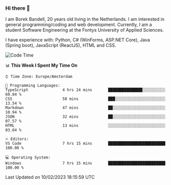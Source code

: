 ### Hi there 👋

I am Borek Bandell, 20 years old living in the Netherlands. I am interested in general programming/coding and web development. Currently, I am a student Software Engineering at the Fontys University of Applied Sciences.

I have experience with: Python, C# (WinForms, ASP.NET Core), Java (Spring boot), JavaScript (ReactJS), HTML and CSS.

<!--START_SECTION:waka-->
![Code Time](http://img.shields.io/badge/Code%20Time-384%20hrs%2054%20mins-blue)

📊 **This Week I Spent My Time On** 

```text
⌚︎ Time Zone: Europe/Amsterdam

💬 Programming Languages: 
TypeScript               4 hrs 24 mins       ███████████████░░░░░░░░░░   60.84 % 
CSS                      58 mins             ███░░░░░░░░░░░░░░░░░░░░░░   13.54 % 
Markdown                 47 mins             ██░░░░░░░░░░░░░░░░░░░░░░░   10.94 % 
JSON                     32 mins             ██░░░░░░░░░░░░░░░░░░░░░░░   07.57 % 
HTML                     13 mins             ░░░░░░░░░░░░░░░░░░░░░░░░░   03.04 % 

🔥 Editors: 
VS Code                  7 hrs 15 mins       █████████████████████████   100.00 % 

💻 Operating System: 
Windows                  7 hrs 15 mins       █████████████████████████   100.00 % 

```


 Last Updated on 10/02/2023 18:15:59 UTC
<!--END_SECTION:waka-->

<!--**tcBorek2002/tcBorek2002** is a ✨ _special_ ✨ repository because its `README.md` (this file) appears on your GitHub profile.

Here are some ideas to get you started:

- 🔭 I’m currently working on ...
- 🌱 I’m currently learning ...
- 👯 I’m looking to collaborate on ...
- 🤔 I’m looking for help with ...
- 💬 Ask me about ...
- 📫 How to reach me: ...
- 😄 Pronouns: ...
- ⚡ Fun fact: ...
-->
